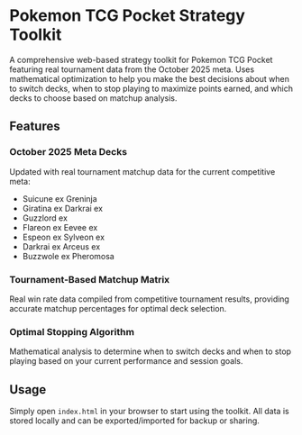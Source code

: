 # Pokemon TCG Pocket Strategy Toolkit

A comprehensive web-based strategy toolkit for Pokemon TCG Pocket featuring real tournament data from the October 2025 meta. Uses mathematical optimization to help you make the best decisions about when to switch decks, when to stop playing to maximize points earned, and which decks to choose based on matchup analysis.

## Features

### October 2025 Meta Decks
Updated with real tournament matchup data for the current competitive meta:
- Suicune ex Greninja
- Giratina ex Darkrai ex
- Guzzlord ex
- Flareon ex Eevee ex
- Espeon ex Sylveon ex
- Darkrai ex Arceus ex
- Buzzwole ex Pheromosa

### Tournament-Based Matchup Matrix
Real win rate data compiled from competitive tournament results, providing accurate matchup percentages for optimal deck selection.

### Optimal Stopping Algorithm
Mathematical analysis to determine when to switch decks and when to stop playing based on your current performance and session goals.

## Usage

Simply open `index.html` in your browser to start using the toolkit. All data is stored locally and can be exported/imported for backup or sharing.
